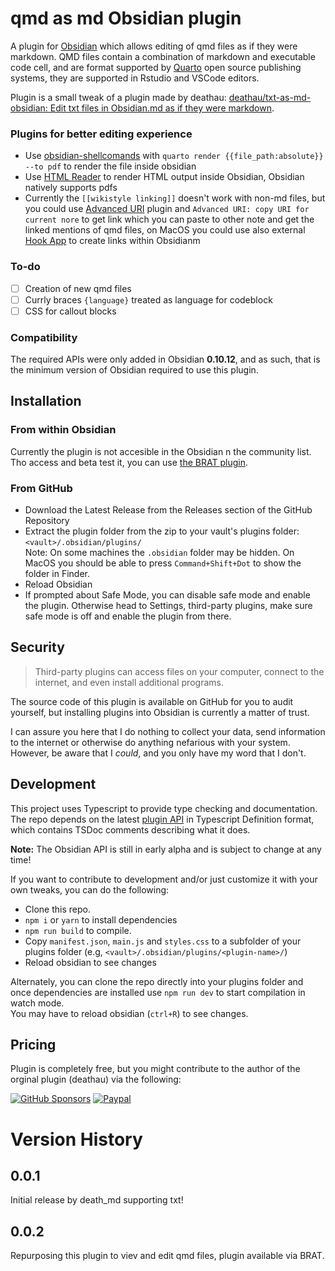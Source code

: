 # qmd as md Obsidian plugin

A plugin for [Obsidian](https://obsidian.md) which allows editing of qmd files as if they were markdown.
QMD files contain a combination of markdown and executable code cell, and are format supported by [Quarto](https://quarto.org/) open source publishing systems, they are supported in Rstudio and VSCode editors.

Plugin is a small tweak of a plugin made by deathau: [deathau/txt-as-md-obsidian: Edit txt files in Obsidian.md as if they were markdown](https://github.com/deathau/txt-as-md-obsidian).

### Plugins for better editing experience

- Use  [obsidian-shellcomands](obsidian://show-plugin?id=obsidian-shellcommands) with `quarto render {{file_path:absolute}} --to pdf` to render the file inside obsidian
-  Use [HTML Reader](obsidian://show-plugin?id=obsidian-html-plugin) to render HTML output inside Obsidian, Obsidian natively supports pdfs
-  Currently the `[[wikistyle linking]]` doesn't work with non-md files, but you could use [Advanced URI](obsidian://show-plugin?id=obsidian-advanced-uri) plugin and `Advanced URI: copy URI for current nore` to get link which you can paste to other note and get the linked mentions of qmd files, on MacOS you could use also external [Hook App](https://hookproductivity.com/) to create links within Obsidianm

### To-do

- [ ] Creation of new qmd files
- [ ] Currly braces `{language}` treated as language for codeblock
- [ ] CSS for callout blocks

### Compatibility

The required APIs were only added in Obsidian **0.10.12**, and as such, that is the minimum version of Obsidian required to use this plugin. 

## Installation

### From within Obsidian
Currently the plugin is not accesible in the Obsidian n the community list. Tho access and beta test it, you can use [the BRAT plugin](https://github.com/TfTHacker/obsidian42-brat).

### From GitHub
- Download the Latest Release from the Releases section of the GitHub Repository
- Extract the plugin folder from the zip to your vault's plugins folder: `<vault>/.obsidian/plugins/`  
Note: On some machines the `.obsidian` folder may be hidden. On MacOS you should be able to press `Command+Shift+Dot` to show the folder in Finder.
- Reload Obsidian
- If prompted about Safe Mode, you can disable safe mode and enable the plugin.
Otherwise head to Settings, third-party plugins, make sure safe mode is off and
enable the plugin from there.

## Security
> Third-party plugins can access files on your computer, connect to the internet, and even install additional programs.

The source code of this plugin is available on GitHub for you to audit yourself, but installing plugins into Obsidian is currently a matter of trust.

I can assure you here that I do nothing to collect your data, send information to the internet or otherwise do anything nefarious with your system. However, be aware that I *could*, and you only have my word that I don't.

## Development

This project uses Typescript to provide type checking and documentation.  
The repo depends on the latest [plugin API](https://github.com/obsidianmd/obsidian-api) in Typescript Definition format, which contains TSDoc comments describing what it does.

**Note:** The Obsidian API is still in early alpha and is subject to change at any time!

If you want to contribute to development and/or just customize it with your own
tweaks, you can do the following:
- Clone this repo.
- `npm i` or `yarn` to install dependencies
- `npm run build` to compile.
- Copy `manifest.json`, `main.js` and `styles.css` to a subfolder of your plugins
folder (e.g, `<vault>/.obsidian/plugins/<plugin-name>/`)
- Reload obsidian to see changes

Alternately, you can clone the repo directly into your plugins folder and once
dependencies are installed use `npm run dev` to start compilation in watch mode.  
You may have to reload obsidian (`ctrl+R`) to see changes.

## Pricing

Plugin is completely free, but you might contribute to the author of the orginal plugin (deathau) via the following:

[![GitHub Sponsors](https://img.shields.io/github/sponsors/deathau?style=social)](https://github.com/sponsors/deathau)
[![Paypal](https://img.shields.io/badge/paypal-deathau-yellow?style=social&logo=paypal)](https://paypal.me/deathau)

# Version History
## 0.0.1
Initial release by death_md supporting txt!
## 0.0.2
Repurposing this plugin to viev and edit qmd files, plugin available via BRAT.
